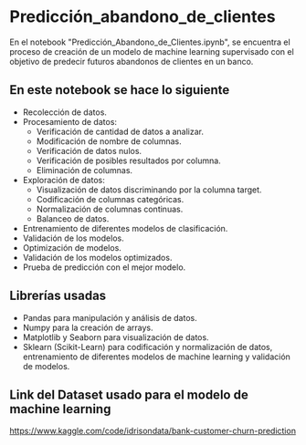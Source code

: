# Predicción_abandono_de_clientes
En el notebook "Predicción_Abandono_de_Clientes.ipynb", se encuentra el proceso de creación de un modelo de machine learning supervisado con el objetivo de predecir futuros abandonos de clientes en un banco.

## En este notebook se hace lo siguiente
*	Recolección de datos.
* Procesamiento de datos:
  * Verificación de cantidad de datos a analizar.
  *	Modificación de nombre de columnas.
  *	Verificación de datos nulos.
  *	Verificación de posibles resultados por columna.
  *	Eliminación de columnas.
* Exploración de datos:
  * Visualización de datos discriminando por la columna target.
  * Codificación de columnas categóricas.
  * Normalización de columnas continuas.
  * Balanceo de datos.
*	Entrenamiento de diferentes modelos de clasificación.
*	Validación de los modelos.
*	Optimización de modelos.
*	Validación de los modelos optimizados.
*	Prueba de predicción con el mejor modelo.

## Librerías usadas
*	Pandas para manipulación y análisis de datos.
*	Numpy para la creación de arrays.
*	Matplotlib y Seaborn para visualización de datos.
*	Sklearn (Scikit-Learn) para codificación y normalización de datos, entrenamiento de diferentes modelos de machine learning y validación de modelos.

## Link del Dataset usado para el modelo de machine learning
https://www.kaggle.com/code/idrisondata/bank-customer-churn-prediction
